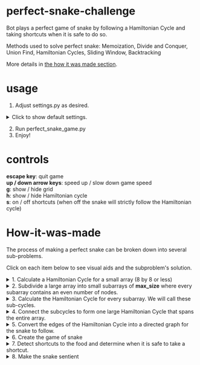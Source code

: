 # perfect-snake-challenge
Bot plays a perfect game of snake by following a Hamiltonian Cycle and taking shortcuts when it is safe to do so.

Methods used to solve perfect snake: Memoization, Divide and Conquer, Union Find, Hamiltonian Cycles, Sliding Window, Backtracking 

More details in [the how it was made section](#how-it-was-made).

# usage

1. Adjust settings.py as desired.

<details>

<summary>Click to show default settings.</summary>

```python
settings = {
            # =============================================================================
            # WINDOW SETTINGS
            # =============================================================================
            "WIDTH": None,               # window width (pixels) if None will be calculated from pixels per column
            "HEIGHT": 1200,              # window height
            "BOX_WIDTH": 30,             # iff "WIDTH" is None then each row and column will be "BOX_WIDTH" pixels wide
            
            # =============================================================================
            # GRID SETTINGS
            # =============================================================================
            "C": 40,                         # 4 <= number of columns <= 400 and C must be even
            "R": 40,                         # 4 <= number of rows <= 400 and R must be even
            "GRID_COLOR": (150, 150, 150),
            "GRID_THICKNESS": 1,
            "SHOW_GRID": False,              # Turn grid on / off
            "UPDATE_BACKGROUND": False,      # Switches true for one frame when grid or hamcycle changes
            
            # =============================================================================
            # GAME SPEED SETTINGS
            # =============================================================================
            "SLEEP_TIME": 0.02,          # sleep between iterations to reduce the frame rate
            "LOCK_TIME": 0.2,            # delay between allowed input actions (seconds)
            
            # =============================================================================
            # HAMILTONIAN CYCLE SETTINGS            
            # =============================================================================
            "SHUFFLE": True,              # shuffle the kernel windows before merging sybcycles (True = more random grid)
            "MAX_SIZE": 6,                # 6 <= MAX_SIZE <= 36 the maximum window size for the subdivided array
            "HAM_COLOR": (100, 200, 100), # color of the ham path
            "HAM_WIDTH": 1,               # width of the hamiltonian cycle path
            "SHOW_PATH": True,
            "SHORTCUTS": True,    # Allows snake to leave the path if it is safe and efficient to do so

            # =============================================================================
            # SNAKE AND FOOD SETTINGS
            # =============================================================================
            "SNAKE_WIDTH": 0.8,           # fraction of min(col_width, row_height)
            "SNAKE_COLOR": (0, 100, 0), 
            "CENTER_SNAKE": False,        # start with snake in center of map
            "SNAKE_LENGTH": 10,           # the start length of the snake
            "FOOD_COLOR": (175, 0, 0),
            }
```

</details>

2. Run perfect_snake_game.py
3. Enjoy!


# controls

<b>escape key</b>: quit game<br>
<b>up / down arrow keys</b>: speed up / slow down game speed<br>
<b>g</b>: show / hide grid<br>
<b>h</b>: show / hide Hamiltonian cycle<br>
<b>s</b>: on / off shortcuts (when off the snake will strictly follow the Hamiltonian cycle)<br>

# How-it-was-made

The process of making a perfect snake can be broken down into several sub-problems.

Click on each item below to see visual aids and the subproblem's solution.  


<details>

<summary>1. Calculate a Hamiltonian Cycle for a small array (8 by 8 or less)</summary>
<br>

HamCycle.ham_cycle.helper uses backtracking to find a path that visits every node once and ends adjacent to the start node.
This approach is limited to array sizes of (8 by 6) or smaller.  
Keep in mind that any array of dimenions (R, C) where R and C are both odd with not have a Hamiltonian Cycle.

<img src="images/full_cycle_small.png" width="66%">
<hr>

</details>

<details>

<summary>2. Subdivide a large array into small subarrays of <b>max_size</b> where every subarray contains an even number of nodes.</summary>
<br>

Because the Hamiltonian Cycle solution does not scale well, we cannot use it to find a cycle for an array of size say (20 by 20) and definitely not for an array of size (400 by 400).

We can however, use a divide and conquer approach to break down the large array into manageable subarrays.

<img src="images/subregions.png" width="66%">
<hr>

</details>

<details>

<summary>3. Calculate the Hamiltonian Cycle for every subarray.  We will call these sub-cycles.</summary>
<br>

<b>Memoization Optimization</b>: For subarray (y1, x1, y2, x2) solve for the subarray (0, 0, y2 - y1, x2 - x1) and then shift the resulting cycle by y1, x1.  This may seem counter productive, but by doing this to every cycle we solve for, we can memoize the results so as long as two subarrays are the same shape, they will have the same solution thus greatly decreasing the number of subarrays that we need to find Hamiltonian Cycles for. 

<img src="images/subregion_cycles.png" width="66%">
<hr>

</details>

<details>

<summary>4. Connect the subcycles to form one large Hamiltonian Cycle that spans the entire array.</summary>
<br>

```html5
Any two adjacent subcycles can be connected into a larger subcycle if they share two adjacent edges.
          _____               _____
         |_____|             |_  __|
          _____    becomes    _||__ 
         |_____|             |_____|
This process can be applied randomly across the image until all cycles are connected as one.
```

To do so we first put all of the edges into a <b>union-find</b> data structure, where each cycle is it's own group of edges.  

Then we create windows, (called a kernel in the code), of size 2 by 2. The kernel is either ```| | or <u>&oline;&oline;</u>```.  

```html5
| | <u>&oline;&oline;</u>
```

A window is created for every possible 2 by 2 region on the array.  

If the two parallel edges both align with an edge in the subcycles and each edge belongs to a different subycle then switch the edges from | | to <u>&oline;&oline;</u> or vice versa.  

After doing so, update the union-find data structure by removing the old edges, adding the new edges, and ensuring that the two formerly separate subcycles are merged into one larger subcycle.

Repeat this process until only one subcycle remains.  

<b>Note:</b> We can add variety (apparent randomness) to the resulting Hamiltonian Cycle by shuffling the kernels first so that subcycles are merged at different locations and in different orders every time.  Using a smaller max subarray size also increases the apparent randomness of the resulting structure.  

<u><b>Random and Structured Full Hamiltonian Cycle</b></u>

<img src="images/full_cycle2.png" width="66%">
<img src="images/full_cycle_kernel6_50_noshuffle.png" width="66%">
<hr>

</details>

<details>

<summary>5. Convert the edges of the Hamiltonian Cycle into a directed graph for the snake to follow.</summary>
<br>

After merging all subcycles into a single cycle the edges are non-sequentially stored in a union-find data structure.

To convert the list of edges into a directed graph we first convert them into an undirected graph where each node has two neighbors. i.e: graph[(i, j)] -> [(i1, j1), (i2, j2)]

Then we pick a start location (0, 0) and randomly choose what direction the graph goes by randomly picking (0, 1) or (1, 0) as the child of (0, 0)

(0, 0) is now the parent node and (1, 0) is the child node.  Repeat this process and never choose the parent node as the next node.  

When we return to (0, 0) the directed graph is complete.  
<hr>

</details>

<details>

<summary>6. Create the game of snake</summary>
<br>

Have a Game class, Snake class, and HamCycle class.  
Upon initializing the game:
1. spawn the snake (at least of length 2)
2. spawn food
3. solve the Hamiltonian Cycle of the grid
4. create pygame surfaces for the grid, Hamiltonian Cycle, and a blank surface (for clearing screen when grid and Hamiltonian Cycle are hidden)

Notes on Snake class:
1. Use a double ended queue (deque) to store the snake's body.  This allows for O(1) updates to the snake's position (pop from the tail and append to the head).
2. Handle food spawning in the snake class.  Food spawning is similar to snake spawning and the snake interacts with the food, it's just easier this way.  
3. Store the Hamiltonian Cycle the snake must follow as a directed graph that is an attribute of the snake (Snake.graph).  
4. Whenever food is spawned, update the cost of each location.  The cost is the distance from the position (i, j) to the food assuming the snake strictly follows the Hamiltonian Path.  This is necessary for identifying shortcuts.  
5. Snake.step moves the snake one frame into the future and handles eating food.  It is here that the snake grows in length by skipping popping from the tail.  It is also here that the snake considers whether or not to take a short cut by calling Snake.is_safe whenever a shortcut is considered.  
6. Snake.is_safe sends a hypothetical snake along the shortcut, it assumes that it find's 3 food on the path (a little buffer error) and runs the snake for snake.body.length steps.  If the hypothetical snake does not bite it's own tail in this time then the shortcut is deemed safe and the snake follows it.  Otherwise, the snake continues to follow the tried and true Hamiltonian Cycle.

Notes on Game class:
1. While the array may only be say 50 by 50 in size, the actual display is much larger say 800 by 800 (depending on the settings).  i.e: If we want to draw an apple at location (1, 1) and the grid is (10 by 10) but the window is (100 by 100) we would actually need to draw the apple centered at (15, 15).  Apple at (8, 5) -> (85, 55).  Game.map_to_grid handles this transformation when drawing the snake and apple.
2. Game.game_events handles quitting the game by x and reading in the keyboard input.  These events are then handled in a series of if / elif statements in the Game.run while-loop.
3. Also handled in the while loop is a call to Snake.step which progresses the snake forward one step in time.  
4. At the end of every while-loop iteration, Game.draw is called to blit the current game state to the screen.  
5. Whenever a keyboard input is handled, a temporary lock is placed on the keyboard that expires after 0.2 seconds.  This prevents users from accidentally pressing a key multiple times in a single press. LOCK_TIME can be adjusted in settings.py.

Last but not least notes on settings: more notes in the settings.py file
1. All default settings are stored in a dictionary in settings.py which is imported and then unpacked as keyword input to the Game class.  
2. Number of rows (R) and number of columns (C) must be even.  <b>This is because rectangular subarrays with an odd number of elements cannot have a Hamiltonian Cycle.</b> By setting R and C to even numbers the HamCycle.subdivide process can ensure that all subarrays have an even number of elements.
3. You can either set the window WIDTH and HEIGHT in pixels <b>or</b> set the BOX_WIDTH in pixels.  If you set WIDTH to None and choose a BOX_WIDTH then the size of the window will adjust to fit the row and column input values.  BOX_WIDTH is recommended as it avoids skewing of the grid when R &neq; C.
4. The game speed can be adjusted in game, but you can also choose a default game speed by adjusting SLEEP_TIME
5. Using a small MAX_SIZE (6) and SHUFFLE turned on makes the Hamiltonian Cycle appear more random while a large MAX_SIZE (40) and SHUFFLE off makes the Hamiltonian Cycle appear very orderly
6. SHORTCUTS are changeable by tapping s key in game, when True it allows the snake to take shortcuts and when False the snake must strictly follow the Hamiltonian Cycle.
7. SHOW_PATH toggles the Hamiltonian Cycle visibility on and off, can be changed in game with the h key.


</details>

<details>

<summary>7. Detect shortcuts to the food and determine when it is safe to take a shortcut.</summary>
<br>

Calculate the <b>cost</b> to reach the food from every position on the snake's path.  Where the cost[(i, j)] is the number of steps the snake must take to reach the food if it strictly follows the Hamiltonian Cycle.

Then at each step, consider all four neighboring spaces to the snake's head (up, down, left, right).  

Aside: Yes this includes backwards, but that will never be selected because it will never cost less than moving forwards.

Choose the direction that has the lowest cost to reach the food and then check if it is a safe path.

If the best direction follows the Hamiltonian Cycle, then is safe.

If it does not follow the Hamiltonian Cycle, then send out a hypothetical snake to take one step in the chosen direction and then follow the Hamiltonian Cycle for SNAKE.body.length + hypothetical_food steps.  If the hypothetical snake does not bite it's own tail then the direction is safe.  Here hypothetical_food is set to 5 meaning we expect the snake to at most find 5 food on this path.  This is important because the tail does not move when the snake finds food.  This parameter is not accessible in settings.py, it is found in Snake.is_safe and can be increased to perhaps 10 if you wish to be extremely cautious.  I would recommend keeping it at least 3 though to avoid mistakes near the end-game.

</details>

<details>

<summary>8. Make the snake sentient</summary>
<br>

{snake_out.gif}

</details>





































